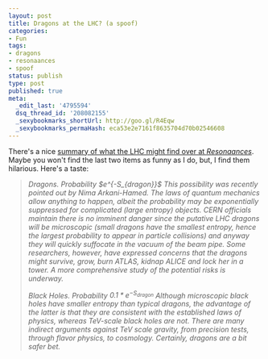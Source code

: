 ```yaml
---
layout: post
title: Dragons at the LHC? (a spoof)
categories:
- Fun
tags:
- dragons
- resonaances
- spoof
status: publish
type: post
published: true
meta:
  _edit_last: '4795594'
  dsq_thread_id: '208082155'
  _sexybookmarks_shortUrl: http://goo.gl/R4Eqw
  _sexybookmarks_permaHash: eca53e2e7161f8635704d70b02546608
---
```

There's a nice <a href="http://resonaances.blogspot.com/2008/09/what-will-lhc-discover.html">summary of what the LHC might find over at <em>Resonaances</em></a>. Maybe you won't find the last two items as funny as I do, but, I find them hilarious. Here's a taste:
<blockquote><em> Dragons. Probability $e^{-S_{dragon}}$
This possibility was recently pointed out by Nima Arkani-Hamed. The laws of quantum mechanics allow anything to happen, albeit the probability may be exponentially suppressed for complicated (large entropy) objects. CERN officials maintain there is no imminent danger since the putative LHC dragons will be microscopic (small dragons have the smallest entropy, hence the largest probability to appear in particle collisions) and anyway they will quickly suffocate in the vacuum of the beam pipe. Some researchers, however, have expressed concerns that the dragons might survive, grow, burn ATLAS, kidnap ALICE and lock her in a tower. A more comprehensive study of the potential risks is underway.</em>

<em>Black Holes. Probability $0.1*e^{-S_{dragon}}$
Although microscopic black holes have smaller entropy than typical dragons, the advantage of the latter is that they are consistent with the established laws of physics, whereas TeV-scale black holes are not. There are many indirect arguments against TeV scale gravity, from precision tests, through flavor physics, to cosmology. Certainly, dragons are a bit safer bet.</em>

<em>

</em></blockquote>
